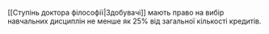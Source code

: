 [[Ступінь доктора філософії|Здобувачі]] мають право на вибір навчальних дисциплін не менше як 25% від загальної кількості кредитів.